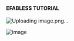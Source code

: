 #### EFABLESS TUTORIAL
![Uploading image.png…]()

![image](https://github.com/Raviyazareen22/internship_training/assets/132916138/55a86d43-2d7d-40a3-8752-43730bfaa9b3)

